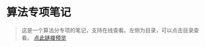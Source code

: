 # 算法专项笔记

> 这是一个算法分专项的笔记，支持在线查看。左侧为目录，可以点击目录查看。
> [点此链接预览](https://xwzbupt.github.io/AlgorithmNotes/#/)
